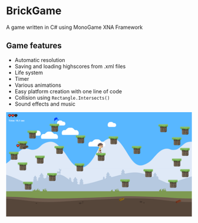 # BrickGame
A game written in C# using MonoGame XNA Framework

## Game features
- Automatic resolution
- Saving and loading highscores from .xml files
- Life system
- Timer
- Various animations
- Easy platform creation with one line of code
- Collision using ```Rectangle.Intersects()```
- Sound effects and music

<img src="https://raw.githubusercontent.com/AdisonCavani/BrickGame/master/preview.png">
